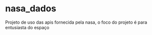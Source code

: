 # nasa_dados
Projeto de uso das apis fornecida pela nasa, o foco do projeto é para entusiasta do espaço
